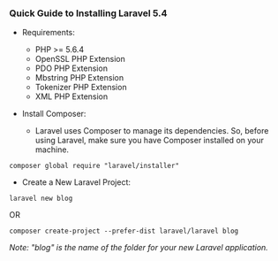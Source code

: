 
### Quick Guide to Installing Laravel 5.4

-   Requirements:

    -   PHP >= 5.6.4
    -   OpenSSL PHP Extension
    -   PDO PHP Extension
    -   Mbstring PHP Extension
    -   Tokenizer PHP Extension
    -   XML PHP Extension
-   Install Composer:

    -   Laravel uses Composer to manage its dependencies. So, before using Laravel, make sure you have Composer installed on your machine.


```
composer global require "laravel/installer"
```

-   Create a New Laravel Project:


```
laravel new blog
```

OR


```
composer create-project --prefer-dist laravel/laravel blog
```

*Note: "blog" is the name of the folder for your new Laravel application.*